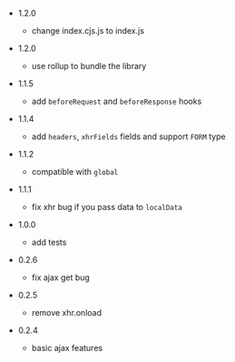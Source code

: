 * 1.2.0
    - change index.cjs.js to index.js

* 1.2.0
    - use rollup to bundle the library

* 1.1.5
    - add `beforeRequest` and `beforeResponse` hooks
* 1.1.4
    - add `headers`, `xhrFields` fields and support `FORM` type

* 1.1.2
    - compatible with `global`

* 1.1.1
    - fix xhr bug if you pass data to `localData`

* 1.0.0
    - add tests

* 0.2.6
    - fix ajax get bug

* 0.2.5
    - remove xhr.onload
* 0.2.4
    - basic ajax features
